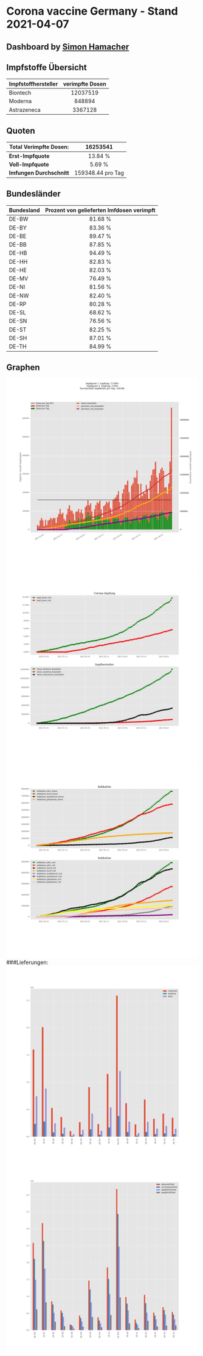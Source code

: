 # Corona vaccine Germany - Stand 2021-04-07
## Dashboard by [Simon Hamacher](https://www.shamacher.eu)
## Impfstoffe Übersicht
**Impfstoffhersteller** | **verimpfte Dosen**
-------- | :--------:
Biontech | 12037519
Moderna | 848894
Astrazeneca | 3367128


## Quoten
**Total Verimpfte Dosen:** | 16253541
-------- | :--------:
**Erst-Impfquote** | 13.84 %
**Voll-Impfquote** | 5.69 %
**Imfungen Durchschnitt** | 159348.44 pro Tag
## Bundesländer
**Bundesland** | **Prozent von gelieferten Imfdosen verimpft**
-------- | :--------:
DE-BW | 81.68 %
DE-BY | 83.36 %
DE-BE | 89.47 %
DE-BB | 87.85 %
DE-HB | 94.49 %
DE-HH | 82.83 %
DE-HE | 82.03 %
DE-MV | 76.49 %
DE-NI | 81.56 %
DE-NW | 82.40 %
DE-RP | 80.28 %
DE-SL | 68.62 %
DE-SN | 76.56 %
DE-ST | 82.25 %
DE-SH | 87.01 %
DE-TH | 84.99 %
## Graphen
<img src="Impfungen-Corona-01.jpg" alt="Impf Übersicht" title="Impf Übersicht" />
<img src="Impfungen-Corona-02.jpg" alt="Impfquote" title="optionaler Titel" />
<img src="Impfungen-Corona-03.jpg" alt="Indikation" title="Indikation" />
###Lieferungen:
<img src="Impfungen-Corona-04.jpg" alt="Impfungen in den Bundesländern" title="Impfungen in den Bundesländern" />
<img src="Impfungen-Corona-05.jpg" alt="Impfungen in den Bundesländern" title="Impfungen in den Bundesländern" />

